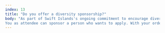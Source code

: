 ```yaml
---
index: 13
title: "Do you offer a diversity sponsorship?"
body: "As part of Swift Islands's ongoing commitment to encourage diversity in the Swift community, we are pleased to offer diversity sponsorships at Swift Island 2021 to support people interested in attending the conference. All who identify as members of groups underrepresented in tech (Specifically people who program for the Apple ecosystem) are encouraged to apply.<br/><br/>
You as attendee can sponsor a person who wants to apply. With your order you can add a 'Sponsored ticket'. You can order as many as you want."
---
```

